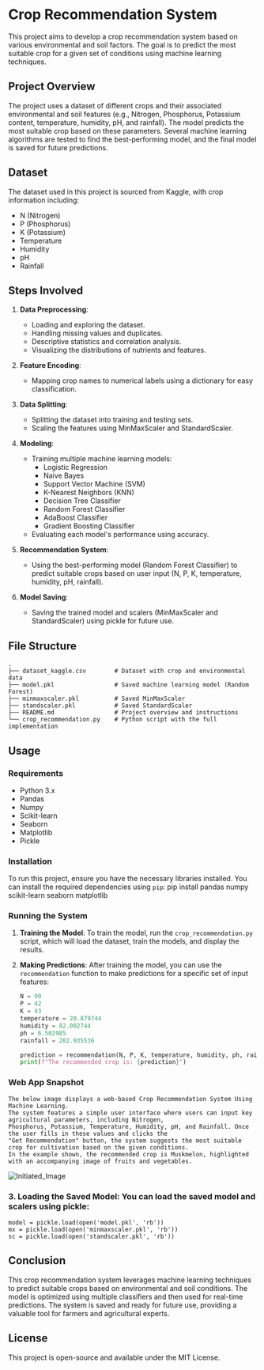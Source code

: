 # Crop Recommendation System

This project aims to develop a crop recommendation system based on various environmental and soil factors. The goal is to predict the most suitable crop for a given set of conditions using machine learning techniques.

## Project Overview

The project uses a dataset of different crops and their associated environmental and soil features (e.g., Nitrogen, Phosphorus, Potassium content, temperature, humidity, pH, and rainfall). The model predicts the most suitable crop based on these parameters. Several machine learning algorithms are tested to find the best-performing model, and the final model is saved for future predictions.

## Dataset

The dataset used in this project is sourced from Kaggle, with crop information including:
- N (Nitrogen)
- P (Phosphorus)
- K (Potassium)
- Temperature
- Humidity
- pH
- Rainfall

## Steps Involved

1. **Data Preprocessing**:
   - Loading and exploring the dataset.
   - Handling missing values and duplicates.
   - Descriptive statistics and correlation analysis.
   - Visualizing the distributions of nutrients and features.

2. **Feature Encoding**:
   - Mapping crop names to numerical labels using a dictionary for easy classification.

3. **Data Splitting**:
   - Splitting the dataset into training and testing sets.
   - Scaling the features using MinMaxScaler and StandardScaler.

4. **Modeling**:
   - Training multiple machine learning models:
     - Logistic Regression
     - Naive Bayes
     - Support Vector Machine (SVM)
     - K-Nearest Neighbors (KNN)
     - Decision Tree Classifier
     - Random Forest Classifier
     - AdaBoost Classifier
     - Gradient Boosting Classifier
   - Evaluating each model's performance using accuracy.

5. **Recommendation System**:
   - Using the best-performing model (Random Forest Classifier) to predict suitable crops based on user input (N, P, K, temperature, humidity, pH, rainfall).

6. **Model Saving**:
   - Saving the trained model and scalers (MinMaxScaler and StandardScaler) using pickle for future use.


## File Structure

```plaintext
.
├── dataset_kaggle.csv        # Dataset with crop and environmental data
├── model.pkl                 # Saved machine learning model (Random Forest)
├── minmaxscaler.pkl          # Saved MinMaxScaler
├── standscaler.pkl           # Saved StandardScaler
├── README.md                 # Project overview and instructions
└── crop_recommendation.py    # Python script with the full implementation

```

## Usage

### Requirements

- Python 3.x
- Pandas
- Numpy
- Scikit-learn
- Seaborn
- Matplotlib
- Pickle

### Installation

To run this project, ensure you have the necessary libraries installed. You can install the required dependencies using `pip`:
pip install pandas numpy scikit-learn seaborn matplotlib

### Running the System

1. **Training the Model**:
   To train the model, run the `crop_recommendation.py` script, which will load the dataset, train the models, and display the results.

2. **Making Predictions**:
   After training the model, you can use the `recommendation` function to make predictions for a specific set of input features:

   ```python
   N = 90
   P = 42
   K = 43
   temperature = 20.879744
   humidity = 82.002744
   ph = 6.502985
   rainfall = 202.935536

   prediction = recommendation(N, P, K, temperature, humidity, ph, rainfall)
   print(f"The recommended crop is: {prediction}")

   ```

### Web App Snapshot
```
The below image displays a web-based Crop Recommendation System Using Machine Learning.
The system features a simple user interface where users can input key agricultural parameters, including Nitrogen,
Phosphorus, Potassium, Temperature, Humidity, pH, and Rainfall. Once the user fills in these values and clicks the
"Get Recommendation" button, the system suggests the most suitable crop for cultivation based on the given conditions.
In the example shown, the recommended crop is Muskmelon, highlighted with an accompanying image of fruits and vegetables.

```

![Initiated_Image](https://drive.google.com/uc?export=view&id=1EF8kHf7fE3ekgdpARXTRsCBGwA1zHw42)

   ### 3. Loading the Saved Model: You can load the saved model and scalers using pickle:
   ```
   model = pickle.load(open('model.pkl', 'rb'))
   mx = pickle.load(open('minmaxscaler.pkl', 'rb'))
   sc = pickle.load(open('standscaler.pkl', 'rb'))

```

## Conclusion
This crop recommendation system leverages machine learning techniques to predict suitable crops based on environmental and soil conditions. The model is optimized using multiple classifiers and then used for real-time predictions. The system is saved and ready for future use, providing a valuable tool for farmers and agricultural experts.

## License
This project is open-source and available under the MIT License.
